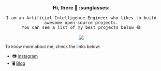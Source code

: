 <h3 align="center">Hi, there 👋 :sunglasses:</h3>

<p align="center">
  <samp>
    I am an Artificial Intelligence Engineer who likes to build awesome open-source projects.<br />
    You can see a list of my best projects below 😄
  </samp>
  <br/><br/>
<!--   <img src="https://media.giphy.com/media/hHCP7G1ySa9wc/giphy.gif" /> -->
  <img src="https://media.giphy.com/media/eSwGh3YK54JKU/giphy.gif" />
  <br/>
</p>

To know more about me, check the links below:
- :camera: [Instagram](https://www.instagram.com/shan_1.0/)
- :desktop_computer: [Blog](https://shan18.github.io/)

<!--
**shan18/shan18** is a ✨ _special_ ✨ repository because its `README.md` (this file) appears on your GitHub profile.

Here are some ideas to get you started:

- 🔭 I’m currently working on ...
- 🌱 I’m currently learning ...
- 👯 I’m looking to collaborate on ...
- 🤔 I’m looking for help with ...
- 💬 Ask me about ...
- 📫 How to reach me: ...
- 😄 Pronouns: ...
- ⚡ Fun fact: ...
-->
